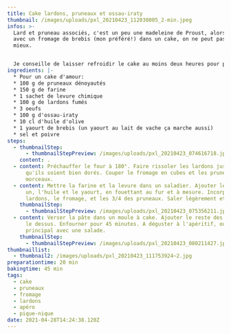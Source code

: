 ```yaml
---
title: Cake lardons, pruneaux et ossau-iraty
thumbnail: /images/uploads/pxl_20210423_112038005_2-min.jpeg
infos: >-
  Lard et pruneau associés, c'est un peu une madeleine de Proust, alors réunis
  avec un fromage de brebis (mon préféré!) dans un cake, on ne peut pas rêver
  mieux. 


  Je conseille de laisser refroidir le cake au moins deux heures pour pouvoir le couper plus facilement, et de le manger le jour même, il n'en sera que meilleur.
ingredients: |-
  * Pour un cake d'amour:
  * 100 g de pruneaux dénoyautés
  * 150 g de farine
  * 1 sachet de levure chimique
  * 100 g de lardons fumés
  * 3 oeufs
  * 100 g d'ossau-iraty
  * 10 cl d'huile d'olive
  * 1 yaourt de brebis (un yaourt au lait de vache ça marche aussi)
  * sel et poivre
steps:
  - thumbnailStep:
      - thumbnailStepPreview: /images/uploads/pxl_20210423_074616718.jpg
    content: .
  - content: Préchauffer le four à 180°. Faire rissoler les lardons jusqu'à ce
      qu'ils soient bien dorés. Couper le fromage en cubes et les pruneaux en
      morceaux.
  - content: Mettre la farine et la levure dans un saladier. Ajouter les œufs un à
      un, l'huile et le yaourt, en fouettant au fur et à mesure. Incorporer les
      lardons, le fromage, et les 3/4 des pruneaux. Saler légèrement et poivrer.
    thumbnailStep:
      - thumbnailStepPreview: /images/uploads/pxl_20210423_075356211.jpg
  - content: Verser la pâte dans un moule à cake. Ajouter le reste des pruneaux sur
      le dessus. Enfourner pour 45 minutes. A déguster à l'apéritif, ou en plat
      principal avec une salade.
    thumbnailStep:
      - thumbnailStepPreview: /images/uploads/pxl_20210423_080211427.jpg
thumbnaillist:
  - thumbnail2: /images/uploads/pxl_20210423_111753924~2.jpg
preparationtime: 20 min
bakingtime: 45 min
tags:
  - cake
  - pruneaux
  - fromage
  - lardons
  - apéro
  - pique-nique
date: 2021-04-28T14:24:38.120Z
---
```

